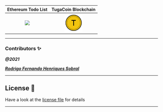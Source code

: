 Ethereum Todo List | TugaCoin Blockchain 
:---: | :---:
<a href="https://github.com/RodrigoSobral2000/Assignment_2021_Crypto/tree/main/ETH_Blockchain_Todo"><img src="https://img.icons8.com/fluency/48/000000/ethereum.png"></a> | <a href="https://github.com/RodrigoSobral2000/Assignment_2021_Crypto/tree/main/TugaCoin"><img width="60" height="60" src="TugaCoin/src/tugacoin.svg"></a>

___

### **Contributors** :sparkles:

<html><i><b>@2021</b></i></html>

***[Rodrigo Fernando Henriques Sobral](https://github.com/RodrigoSobral2000)***

___

## License :link:
Have a look at the [license file](LICENSE) for details

___